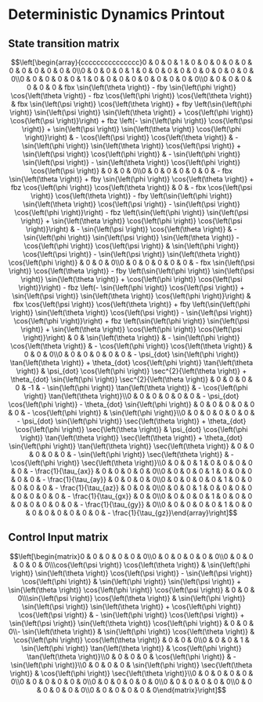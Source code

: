 # Deterministic Dynamics Printout

## State transition matrix

$$\left[\begin{array}{ccccccccccccccc}0 & 0 & 0 & 1 & 0 & 0 & 0 & 0 & 0 & 0 & 0 & 0 & 0 & 0 & 0\\0 & 0 & 0 & 0 & 1 & 0 & 0 & 0 & 0 & 0 & 0 & 0 & 0 & 0 & 0\\0 & 0 & 0 & 0 & 0 & 1 & 0 & 0 & 0 & 0 & 0 & 0 & 0 & 0 & 0\\0 & 0 & 0 & 0 & 0 & 0 & 0 & fbx \sin{\left(\theta \right)} - fby \sin{\left(\phi \right)} \cos{\left(\theta \right)} - fbz \cos{\left(\phi \right)} \cos{\left(\theta \right)} & fbx \sin{\left(\psi \right)} \cos{\left(\theta \right)} + fby \left(\sin{\left(\phi \right)} \sin{\left(\psi \right)} \sin{\left(\theta \right)} + \cos{\left(\phi \right)} \cos{\left(\psi \right)}\right) + fbz \left(- \sin{\left(\phi \right)} \cos{\left(\psi \right)} + \sin{\left(\psi \right)} \sin{\left(\theta \right)} \cos{\left(\phi \right)}\right) & - \cos{\left(\psi \right)} \cos{\left(\theta \right)} & - \sin{\left(\phi \right)} \sin{\left(\theta \right)} \cos{\left(\psi \right)} + \sin{\left(\psi \right)} \cos{\left(\phi \right)} & - \sin{\left(\phi \right)} \sin{\left(\psi \right)} - \sin{\left(\theta \right)} \cos{\left(\phi \right)} \cos{\left(\psi \right)} & 0 & 0 & 0\\0 & 0 & 0 & 0 & 0 & 0 & - fbx \sin{\left(\theta \right)} + fby \sin{\left(\phi \right)} \cos{\left(\theta \right)} + fbz \cos{\left(\phi \right)} \cos{\left(\theta \right)} & 0 & - fbx \cos{\left(\psi \right)} \cos{\left(\theta \right)} - fby \left(\sin{\left(\phi \right)} \sin{\left(\theta \right)} \cos{\left(\psi \right)} - \sin{\left(\psi \right)} \cos{\left(\phi \right)}\right) - fbz \left(\sin{\left(\phi \right)} \sin{\left(\psi \right)} + \sin{\left(\theta \right)} \cos{\left(\phi \right)} \cos{\left(\psi \right)}\right) & - \sin{\left(\psi \right)} \cos{\left(\theta \right)} & - \sin{\left(\phi \right)} \sin{\left(\psi \right)} \sin{\left(\theta \right)} - \cos{\left(\phi \right)} \cos{\left(\psi \right)} & \sin{\left(\phi \right)} \cos{\left(\psi \right)} - \sin{\left(\psi \right)} \sin{\left(\theta \right)} \cos{\left(\phi \right)} & 0 & 0 & 0\\0 & 0 & 0 & 0 & 0 & 0 & - fbx \sin{\left(\psi \right)} \cos{\left(\theta \right)} - fby \left(\sin{\left(\phi \right)} \sin{\left(\psi \right)} \sin{\left(\theta \right)} + \cos{\left(\phi \right)} \cos{\left(\psi \right)}\right) - fbz \left(- \sin{\left(\phi \right)} \cos{\left(\psi \right)} + \sin{\left(\psi \right)} \sin{\left(\theta \right)} \cos{\left(\phi \right)}\right) & fbx \cos{\left(\psi \right)} \cos{\left(\theta \right)} + fby \left(\sin{\left(\phi \right)} \sin{\left(\theta \right)} \cos{\left(\psi \right)} - \sin{\left(\psi \right)} \cos{\left(\phi \right)}\right) + fbz \left(\sin{\left(\phi \right)} \sin{\left(\psi \right)} + \sin{\left(\theta \right)} \cos{\left(\phi \right)} \cos{\left(\psi \right)}\right) & 0 & \sin{\left(\theta \right)} & - \sin{\left(\phi \right)} \cos{\left(\theta \right)} & - \cos{\left(\phi \right)} \cos{\left(\theta \right)} & 0 & 0 & 0\\0 & 0 & 0 & 0 & 0 & 0 & - \psi_{dot} \sin{\left(\phi \right)} \tan{\left(\theta \right)} + \theta_{dot} \cos{\left(\phi \right)} \tan{\left(\theta \right)} & \psi_{dot} \cos{\left(\phi \right)} \sec^{2}{\left(\theta \right)} + \theta_{dot} \sin{\left(\phi \right)} \sec^{2}{\left(\theta \right)} & 0 & 0 & 0 & 0 & -1 & - \sin{\left(\phi \right)} \tan{\left(\theta \right)} & - \cos{\left(\phi \right)} \tan{\left(\theta \right)}\\0 & 0 & 0 & 0 & 0 & 0 & - \psi_{dot} \cos{\left(\phi \right)} - \theta_{dot} \sin{\left(\phi \right)} & 0 & 0 & 0 & 0 & 0 & 0 & - \cos{\left(\phi \right)} & \sin{\left(\phi \right)}\\0 & 0 & 0 & 0 & 0 & 0 & - \psi_{dot} \sin{\left(\phi \right)} \sec{\left(\theta \right)} + \theta_{dot} \cos{\left(\phi \right)} \sec{\left(\theta \right)} & \psi_{dot} \cos{\left(\phi \right)} \tan{\left(\theta \right)} \sec{\left(\theta \right)} + \theta_{dot} \sin{\left(\phi \right)} \tan{\left(\theta \right)} \sec{\left(\theta \right)} & 0 & 0 & 0 & 0 & 0 & - \sin{\left(\phi \right)} \sec{\left(\theta \right)} & - \cos{\left(\phi \right)} \sec{\left(\theta \right)}\\0 & 0 & 0 & 1 & 0 & 0 & 0 & 0 & 0 & - \frac{1}{\tau_{ax}} & 0 & 0 & 0 & 0 & 0\\0 & 0 & 0 & 0 & 1 & 0 & 0 & 0 & 0 & 0 & - \frac{1}{\tau_{ay}} & 0 & 0 & 0 & 0\\0 & 0 & 0 & 0 & 0 & 1 & 0 & 0 & 0 & 0 & 0 & - \frac{1}{\tau_{az}} & 0 & 0 & 0\\0 & 0 & 0 & 1 & 0 & 0 & 0 & 0 & 0 & 0 & 0 & 0 & - \frac{1}{\tau_{gx}} & 0 & 0\\0 & 0 & 0 & 0 & 1 & 0 & 0 & 0 & 0 & 0 & 0 & 0 & 0 & - \frac{1}{\tau_{gy}} & 0\\0 & 0 & 0 & 0 & 0 & 1 & 0 & 0 & 0 & 0 & 0 & 0 & 0 & 0 & - \frac{1}{\tau_{gz}}\end{array}\right]$$

## Control Input matrix

$$\left[\begin{matrix}0 & 0 & 0 & 0 & 0 & 0\\0 & 0 & 0 & 0 & 0 & 0\\0 & 0 & 0 & 0 & 0 & 0\\\cos{\left(\psi \right)} \cos{\left(\theta \right)} & \sin{\left(\phi \right)} \sin{\left(\theta \right)} \cos{\left(\psi \right)} - \sin{\left(\psi \right)} \cos{\left(\phi \right)} & \sin{\left(\phi \right)} \sin{\left(\psi \right)} + \sin{\left(\theta \right)} \cos{\left(\phi \right)} \cos{\left(\psi \right)} & 0 & 0 & 0\\\sin{\left(\psi \right)} \cos{\left(\theta \right)} & \sin{\left(\phi \right)} \sin{\left(\psi \right)} \sin{\left(\theta \right)} + \cos{\left(\phi \right)} \cos{\left(\psi \right)} & - \sin{\left(\phi \right)} \cos{\left(\psi \right)} + \sin{\left(\psi \right)} \sin{\left(\theta \right)} \cos{\left(\phi \right)} & 0 & 0 & 0\\- \sin{\left(\theta \right)} & \sin{\left(\phi \right)} \cos{\left(\theta \right)} & \cos{\left(\phi \right)} \cos{\left(\theta \right)} & 0 & 0 & 0\\0 & 0 & 0 & 1 & \sin{\left(\phi \right)} \tan{\left(\theta \right)} & \cos{\left(\phi \right)} \tan{\left(\theta \right)}\\0 & 0 & 0 & 0 & \cos{\left(\phi \right)} & - \sin{\left(\phi \right)}\\0 & 0 & 0 & 0 & \sin{\left(\phi \right)} \sec{\left(\theta \right)} & \cos{\left(\phi \right)} \sec{\left(\theta \right)}\\0 & 0 & 0 & 0 & 0 & 0\\0 & 0 & 0 & 0 & 0 & 0\\0 & 0 & 0 & 0 & 0 & 0\\0 & 0 & 0 & 0 & 0 & 0\\0 & 0 & 0 & 0 & 0 & 0\\0 & 0 & 0 & 0 & 0 & 0\end{matrix}\right]$$
